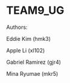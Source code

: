# TEAM9_UG
Authors:

Eddie Kim (hmk3)

Apple Li (xl102)

Gabriel Ramirez (gjr4)

Mina Ryumae (mkr5)

